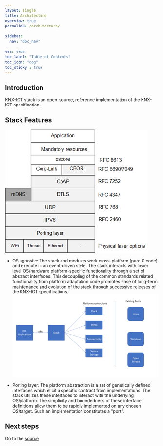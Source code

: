 ```yaml
---
layout: single
title: Architecture
overview: true
permalink: /architecture/

sidebar:
  nav: "doc_nav"

toc: true
toc_label: "Table of Contents"
toc_icon: "cog"
toc_sticky : true
---
```

## Introduction

KNX-IOT stack is an open-source, reference implementation of the KNX-IOT specification.

## Stack Features

![Stack features](/assets/images/knxstack-v1.png)

* OS agnostic: The stack and modules work cross-platform (pure C code) and execute in an event-driven style.
  The stack interacts with lower level OS/hardware platform-specific functionality through a set of abstract interfaces. This decoupling of the common  standards related functionality from platform adaptation code promotes ease of long-term maintenance and evolution of the stack through successive releases of the KNX-IOT specifications.
  ![porting layer](/assets/images/porting.png)

* Porting layer: The platform abstraction is a set of generically defined interfaces which elicit a specific contract from implementations.
  The stack utilizes these interfaces to interact with the underlying OS/platform. 
  The simplicity and boundedness of these interface definitions allow them to be rapidly implemented on any chosen OS/target. 
  Such an implementation constitutes a "port".

## Next steps

Go to the [source](https://github.com/KNX-IOT/KNX-IOT-STACK)
